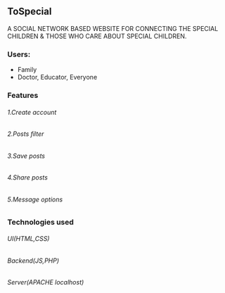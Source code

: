 ## ToSpecial

A SOCIAL NETWORK BASED WEBSITE FOR CONNECTING THE SPECIAL CHILDREN & THOSE WHO CARE ABOUT SPECIAL CHILDREN.

### Users:
- Family
- Doctor, Educator, Everyone

### Features
 ###### 1.Create account
 ###### 2.Posts filter
 ###### 3.Save posts
 ###### 4.Share posts
 ###### 5.Message options

### Technologies used
###### UI(HTML,CSS)
###### Backend(JS,PHP)
###### Server(APACHE localhost)
